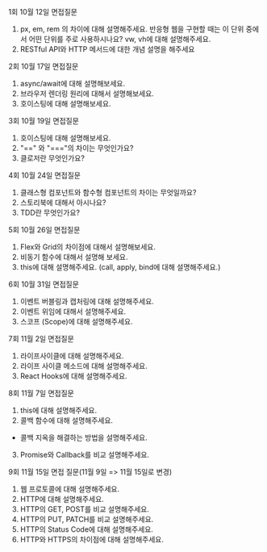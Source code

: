 1회 10월 12일 면접질문<br/>

1. px, em, rem 의 차이에 대해 설명해주세요. 반응형 웹을 구현할 때는 이 단위 중에서 어떤 단위를 주로 사용하시나요? vw, vh에 대해 설명해주세요.<br/>
2. RESTful API와 HTTP 메서드에 대한 개념 설명을 해주세요

2회 10월 17일 면접질문<br/>

1. async/await에 대해 설명해보세요.
2. 브라우저 렌더링 원리에 대해서 설명해보세요.
3. 호이스팅에 대해 설명해보세요.

3회 10월 19일 면접질문<br/>

1. 호이스팅에 대해 설명해보세요.
2. "==" 와 "==="의 차이는 무엇인가요?
3. 클로저란 무엇인가요?

4회 10월 24일 면접질문 <br/>

1. 클래스형 컴포넌트와 함수형 컴포넌트의 차이는 무엇일까요?
2. 스토리북에 대해서 아시나요?
3. TDD란 무엇인가요?

5회 10월 26일 면접질문 <br/>

1. Flex와 Grid의 차이점에 대해서 설명해보세요.
2. 비동기 함수에 대해서 설명해 보세요.
3. this에 대해 설명해주세요. (call, apply, bind에 대해 설명해주세요.)

6회 10월 31일 면접질문 <br/>

1. 이벤트 버블링과 캡처링에 대해 설명해주세요.
2. 이벤트 위임에 대해서 설명해주세요.
3. 스코프 (Scope)에 대해 설명해주세요.

7회 11월 2일 면접질문 <br/>

1. 라이프사이클에 대해 설명해주세요.
2. 라이프 사이클 메소드에 대해 설명해주세요.
3. React Hooks에 대해 설명해주세요.

8회 11월 7일 면접질문 <br/>

1. this에 대해 설명해주세요.
2. 콜백 함수에 대해 설명해주세요.

- 콜백 지옥을 해결하는 방법을 설명해주세요.

3. Promise와 Callback를 비교 설명해주세요.

9회 11월 15일 면접 질문(11월 9일 => 11월 15일로 변경)

1. 웹 프로토콜에 대해 설명해주세요.
2. HTTP에 대해 설명해주세요.
3. HTTP의 GET, POST를 비교 설명해주세요.
4. HTTP의 PUT, PATCH를 비교 설명해주세요.
5. HTTP의 Status Code에 대해 설명해주세요.
6. HTTP와 HTTPS의 차이점에 대해 설명해주세요.
